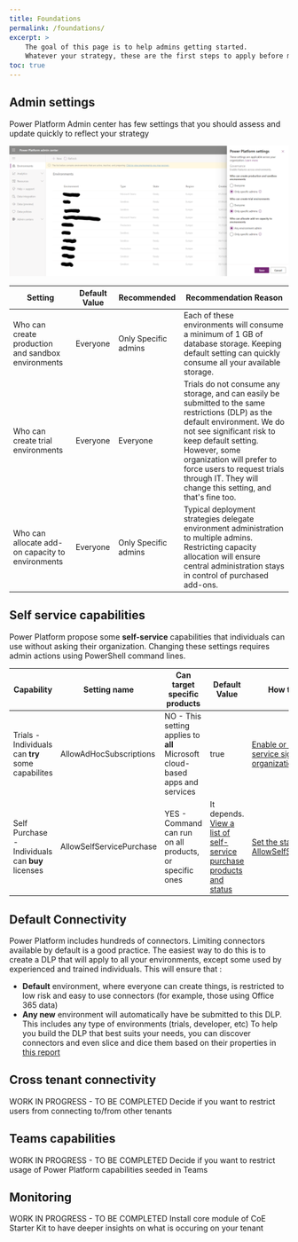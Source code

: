 ```yaml
---
title: Foundations
permalink: /foundations/
excerpt: >
    The goal of this page is to help admins getting started.
    Whatever your strategy, these are the first steps to apply before moving forward.
toc: true
---
```


## Admin settings

Power Platform Admin center has few settings that you should assess and update quickly to reflect your strategy

![Power Platform Admin Settings](./media/PowerPlatformAdminSettings.png)

| Setting | Default Value | Recommended | Recommendation Reason |
| --- | --- | --- | --- |
| Who can create production and sandbox environments | Everyone | Only Specific admins | Each of these environments will consume a minimum of 1 GB of database storage. Keeping default setting can quickly consume all your available storage. |
| Who can create trial environments | Everyone | Everyone | Trials do not consume any storage, and can easily be submitted to the same restrictions (DLP) as the default environment. We do not see significant risk to keep default setting. However, some organization will prefer to force users to request trials through IT. They will change this setting, and that's fine too.|
| Who can allocate add-on capacity to environments | Everyone | Only Specific admins | Typical deployment strategies delegate environment administration to multiple admins. Restricting capacity allocation will ensure central administration stays in control of purchased add-ons.|

## Self service capabilities

Power Platform propose some **self-service** capabilities that individuals can use without asking their organization. Changing these settings requires admin actions using PowerShell command lines.

| Capability | Setting name | Can target specific products | Default Value | How to change it |
| --- | --- | --- | --- | --- |
| Trials - Individuals can **try** some capabilites | AllowAdHocSubscriptions | NO - This setting applies to **all** Microsoft cloud-based apps and services | true  | [Enable or disable self-service sign-up for your organization](https://docs.microsoft.com/en-us/powershell/module/msonline/set-msolcompanysettings?view=azureadps-1.0#parameters) |
| Self Purchase - Individuals can **buy** licenses | AllowSelfServicePurchase | YES - Command can run on all products, or specific ones | It depends. [View a list of self-service purchase products and status](https://docs.microsoft.com/en-us/microsoft-365/commerce/subscriptions/allowselfservicepurchase-powershell?view=o365-worldwide#view-a-list-of-self-service-purchase-products-and-their-status)  |  [Set the status for AllowSelfServicePurchase](https://docs.microsoft.com/en-us/microsoft-365/commerce/subscriptions/allowselfservicepurchase-powershell?view=o365-worldwide#view-or-set-the-status-for-allowselfservicepurchasen) |

## Default Connectivity

Power Platform includes hundreds of connectors. Limiting connectors available by default is a good practice. The easiest way to do this is to create a DLP that will apply to all your environments, except some used by experienced and trained individuals. This will ensure that :

- **Default** environment, where everyone can create things, is restricted to low risk and easy to use connectors (for example, those using Office 365 data)
- **Any new** environment will automatically have be submitted to this DLP. This includes any type of environments (trials, developer, etc)
To help you build the DLP that best suits your needs, you can discover connectors and even slice and dice them based on their properties in [this report](https://aka.ms/ppc)

## Cross tenant connectivity

WORK IN PROGRESS - TO BE COMPLETED
Decide if you want to restrict users from connecting to/from other tenants

## Teams capabilities

WORK IN PROGRESS - TO BE COMPLETED
Decide if you want to restrict usage of Power Platform capabilities seeded in Teams

## Monitoring

WORK IN PROGRESS - TO BE COMPLETED
Install core module of CoE Starter Kit to have deeper insights on what is occuring on your tenant
